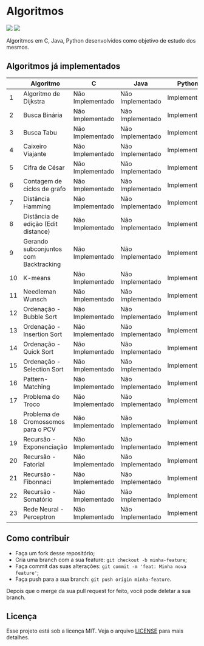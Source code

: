 # Algoritmos
![](https://img.shields.io/static/v1?label=PRs&message=welcome&color=7159c1&labelColor=000000) ![](https://img.shields.io/static/v1?label=license&message=MIT&color=7159c1&labelColor=000000)

Algoritmos em C, Java, Python desenvolvidos como objetivo de estudo dos mesmos.

## Algoritmos já implementados

|    | Algoritmo                 | C | Java | Python |
|----|-------------------------------------|-------|------|--------|
| 1  | Algoritmo de Dijkstra           | Não Implementado | Não Implementado | Implementado |
| 2  | Busca Binária            | Não Implementado | Não Implementado | Implementado |
| 3  | Busca Tabu            | Não Implementado | Não Implementado | Implementado |
| 4  | Caixeiro Viajante            | Não Implementado | Não Implementado | Implementado |
| 5  | Cifra de César          | Não Implementado | Não Implementado | Implementado |
| 6  | Contagem de ciclos de grafo         | Não Implementado | Não Implementado | Implementado |
| 7  | Distância Hamming         | Não Implementado | Não Implementado | Implementado |
| 8  | Distância de edição (Edit distance)       | Não Implementado | Não Implementado | Implementado |
| 9  | Gerando subconjuntos com Backtracking    | Não Implementado | Não Implementado | Implementado |
| 10  | K-means    | Não Implementado | Não Implementado | Implementado |
| 11  | Needleman Wunsch    | Não Implementado | Não Implementado | Implementado |
| 12  | Ordenação - Bubble Sort   | Não Implementado | Não Implementado | Implementado |
| 13  | Ordenação - Insertion Sort   | Não Implementado | Não Implementado | Implementado |
| 14  | Ordenação - Quick Sort   | Não Implementado | Não Implementado | Implementado |
| 15  | Ordenação - Selection Sort   | Não Implementado | Não Implementado | Implementado |
| 16  | Pattern-Matching   | Não Implementado | Não Implementado | Implementado |
| 17  | Problema do Troco   | Não Implementado | Não Implementado | Implementado |
| 18  | Problema de Cromossomos para o PCV  | Não Implementado | Não Implementado | Implementado |
| 19  | Recursão - Exponenciação | Não Implementado | Não Implementado | Implementado |
| 20  | Recursão - Fatorial| Não Implementado | Não Implementado | Implementado |
| 21  | Recursão - Fibonnaci| Não Implementado | Não Implementado | Implementado |
| 22  | Recursão - Somatório | Não Implementado | Não Implementado | Implementado |
| 23  | Rede Neural - Perceptron | Não Implementado | Não Implementado | Implementado |

## Como contribuir

- Faça um fork desse repositório;
- Cria uma branch com a sua feature: `git checkout -b minha-feature`;
- Faça commit das suas alterações: `git commit -m 'feat: Minha nova feature'`;
- Faça push para a sua branch: `git push origin minha-feature`.

Depois que o merge da sua pull request for feito, você pode deletar a sua branch.

## Licença

Esse projeto está sob a licença MIT. Veja o arquivo [LICENSE](LICENSE.md) para mais detalhes.
